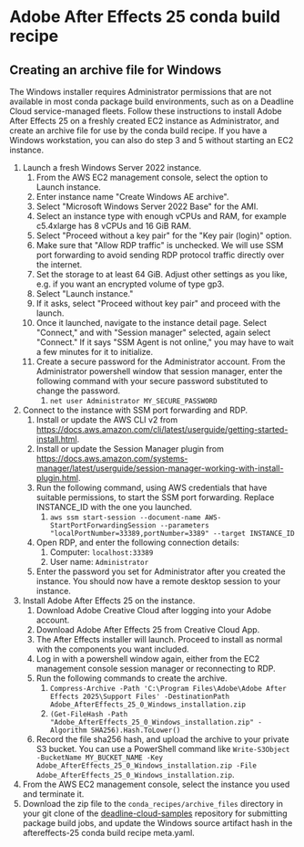 # Adobe After Effects 25 conda build recipe

## Creating an archive file for Windows

The Windows installer requires Administrator permissions that are not available in most conda package
build environments, such as on a Deadline Cloud service-managed fleets. Follow these instructions to
install Adobe After Effects 25 on a freshly created EC2 instance as Administrator, and create an archive file for use by the conda build recipe. If you have a Windows workstation, you can also do step 3 and 5 without starting an EC2 instance.

1. Launch a fresh Windows Server 2022 instance.
   1. From the AWS EC2 management console, select the option to Launch instance.
   2. Enter instance name "Create Windows AE archive".
   3. Select "Microsoft Windows Server 2022 Base" for the AMI.
   4. Select an instance type with enough vCPUs and RAM, for example c5.4xlarge has 8 vCPUs and 16 GiB RAM.
   5. Select "Proceed without a key pair" for the "Key pair (login)" option.
   6. Make sure that "Allow RDP traffic" is unchecked. We will use SSM port forwarding to avoid sending RDP
      protocol traffic directly over the internet.
   7. Set the storage to at least 64 GiB. Adjust other settings as you like, e.g. if you want an encrypted volume of type gp3.
   8. Select "Launch instance."
   9. If it asks, select "Proceed without key pair" and proceed with the launch.
   10. Once it launched, navigate to the instance detail page. Select "Connect," and with "Session manager" selected, again select "Connect."
       If it says "SSM Agent is not online," you may have to wait a few minutes for it to initialize.
   11. Create a secure password for the Administrator account. From the Administrator powershell window that session manager,
       enter the following command with your secure password substituted to change the password.
       1. `net user Administrator MY_SECURE_PASSWORD`
2. Connect to the instance with SSM port forwarding and RDP.
   1. Install or update the AWS CLI v2 from https://docs.aws.amazon.com/cli/latest/userguide/getting-started-install.html.
   2. Install or update the Session Manager plugin from https://docs.aws.amazon.com/systems-manager/latest/userguide/session-manager-working-with-install-plugin.html.
   3. Run the following command, using AWS credentials that have suitable permissions, to start the SSM port forwarding. Replace INSTANCE_ID with the one you launched.
      1. `aws ssm start-session --document-name AWS-StartPortForwardingSession --parameters "localPortNumber=33389,portNumber=3389" --target INSTANCE_ID`
   4. Open RDP, and enter the following connection details:
      1. Computer: `localhost:33389`
      2. User name: `Administrator`
   5. Enter the password you set for Administrator after you created the instance. You should now have a remote desktop session to your instance.
3. Install Adobe After Effects 25 on the instance.
   1. Download Adobe Creative Cloud after logging into your Adobe account.
   2. Download Adobe After Effects 25 from Creative Cloud App.
   3. The After Effects installer will launch. Proceed to install as normal with the components you want included.
   4. Log in with a powershell window again, either from the EC2 management console session manager or reconnecting to RDP.
   5. Run the following commands to create the archive.
      1. `Compress-Archive -Path 'C:\Program Files\Adobe\Adobe After Effects 2025\Support Files' -DestinationPath Adobe_AfterEffects_25_0_Windows_installation.zip`
      2. `(Get-FileHash -Path "Adobe_AfterEffects_25_0_Windows_installation.zip" -Algorithm SHA256).Hash.ToLower()`
   6. Record the file sha256 hash, and upload the archive to your private S3 bucket. You can use a PowerShell command like
      `Write-S3Object -BucketName MY_BUCKET_NAME -Key Adobe_AfterEffects_25_0_Windows_installation.zip -File Adobe_AfterEffects_25_0_Windows_installation.zip`.
4. From the AWS EC2 management console, select the instance you used and terminate it.
5. Download the zip file to the `conda_recipes/archive_files` directory in your git clone of the [deadline-cloud-samples](https://github.com/aws-deadline/deadline-cloud-samples) repository for submitting package build jobs, and update the Windows source artifact hash in the aftereffects-25 conda build recipe meta.yaml.
